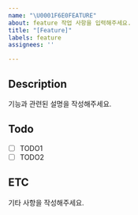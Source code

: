 ```yaml
---
name: "\U0001F6E0️FEATURE"
about: feature 작업 사항을 입력해주세요.
title: "[Feature]"
labels: feature
assignees: ''

---
```


## Description
기능과 관련된 설명을 작성해주세요.

## Todo
- [ ] TODO1
- [ ] TODO2

## ETC
기타 사항을 작성해주세요.
